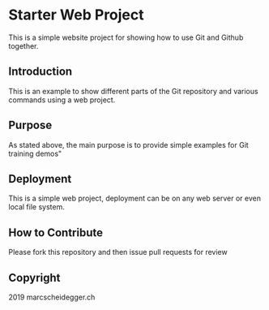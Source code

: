 # Starter Web Project

This is a simple website project for showing how to use Git and Github together. 

## Introduction

This is an example to show different parts of the Git repository and various commands using a web project.

## Purpose

As stated above, the main purpose is to provide simple examples for Git training demos"

## Deployment

This is a simple web project, deployment can be on any web server or even local file system.

## How to Contribute

Please fork this repository and then issue pull requests for review

## Copyright

2019 marcscheidegger.ch